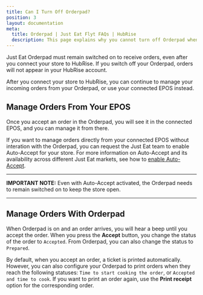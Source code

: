 ```yaml
---
title: Can I Turn Off Orderpad?
position: 3
layout: documentation
meta:
  title: Orderpad | Just Eat Flyt FAQs | HubRise
  description: This page explains why you cannot turn off Orderpad when connecting your store to HubRise with Just Eat Flyt Bridge.
---
```


Just Eat Orderpad must remain switched on to receive orders, even after you connect your store to HubRise. If you switch off your Orderpad, orders will not appear in your HubRise account.

After you connect your store to HubRise, you can continue to manage your incoming orders from your Orderpad, or use your connected EPOS instead.

## Manage Orders From Your EPOS

Once you accept an order in the Orderpad, you will see it in the connected EPOS, and you can manage it from there.

If you want to manage orders directly from your connected EPOS without interation with the Orderpad, you can request the Just Eat team to enable Auto-Accept for your store. For more information on Auto-Accept and its availability across different Just Eat markets, see how to [enable Auto-Accept](/apps/just-eat-flyt/faqs/auto-accept/).

---

**IMPORTANT NOTE:** Even with Auto-Accept activated, the Orderpad needs to remain switched on to keep the store open.

---

## Manage Orders With Orderpad

When Orderpad is on and an order arrives, you will hear a beep until you accept the order. When you press the **Accept** button, you change the status of the order to `Accepted`. From Orderpad, you can also change the status to `Prepared`.

By default, when you accept an order, a ticket is printed automatically. However, you can also configure your Orderpad to print orders when they reach the following statuses: `Time to start cooking the order`, or `Accepted and time to cook`. If you want to print an order again, use the **Print receipt** option for the corresponding order.
